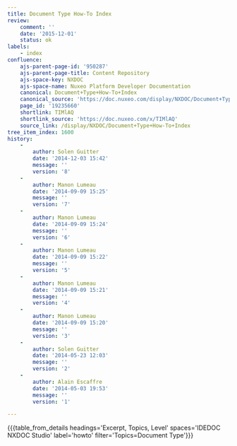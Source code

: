 ```yaml
---
title: Document Type How-To Index
review:
    comment: ''
    date: '2015-12-01'
    status: ok
labels:
    - index
confluence:
    ajs-parent-page-id: '950287'
    ajs-parent-page-title: Content Repository
    ajs-space-key: NXDOC
    ajs-space-name: Nuxeo Platform Developer Documentation
    canonical: Document+Type+How-To+Index
    canonical_source: 'https://doc.nuxeo.com/display/NXDOC/Document+Type+How-To+Index'
    page_id: '19235660'
    shortlink: TIMlAQ
    shortlink_source: 'https://doc.nuxeo.com/x/TIMlAQ'
    source_link: /display/NXDOC/Document+Type+How-To+Index
tree_item_index: 1600
history:
    -
        author: Solen Guitter
        date: '2014-12-03 15:42'
        message: ''
        version: '8'
    -
        author: Manon Lumeau
        date: '2014-09-09 15:25'
        message: ''
        version: '7'
    -
        author: Manon Lumeau
        date: '2014-09-09 15:24'
        message: ''
        version: '6'
    -
        author: Manon Lumeau
        date: '2014-09-09 15:22'
        message: ''
        version: '5'
    -
        author: Manon Lumeau
        date: '2014-09-09 15:21'
        message: ''
        version: '4'
    -
        author: Manon Lumeau
        date: '2014-09-09 15:20'
        message: ''
        version: '3'
    -
        author: Solen Guitter
        date: '2014-05-23 12:03'
        message: ''
        version: '2'
    -
        author: Alain Escaffre
        date: '2014-05-03 19:53'
        message: ''
        version: '1'

---
```

{{{table_from_details headings='Excerpt, Topics, Level' spaces='IDEDOC NXDOC Studio' label='howto' filter='Topics=Document Type'}}}
